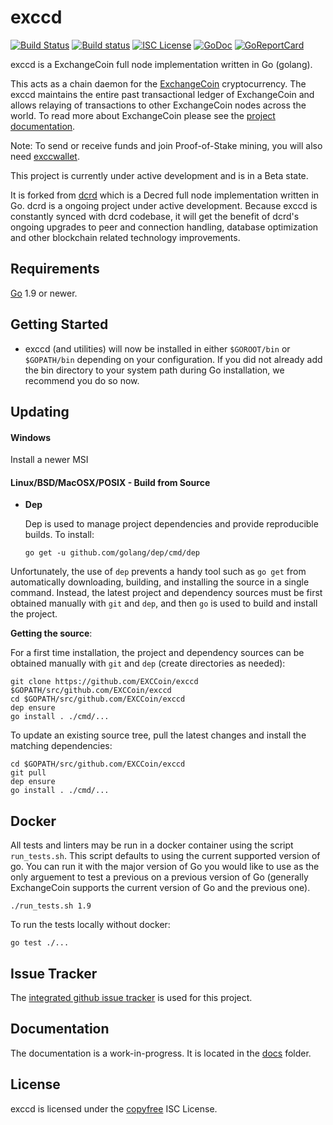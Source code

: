 exccd
====

[![Build Status](https://travis-ci.org/EXCCoin/exccd.png?branch=master)](https://travis-ci.org/EXCCoin/exccd)
[![Build status](https://ci.appveyor.com/api/projects/status/tvt75xws84hc0ulg?svg=true)](https://ci.appveyor.com/project/Excc/exccd)
[![ISC License](http://img.shields.io/badge/license-ISC-blue.svg)](http://copyfree.org)
[![GoDoc](https://img.shields.io/badge/godoc-reference-blue.svg)](http://godoc.org/github.com/EXCCoin/exccd)
[![GoReportCard](https://goreportcard.com/badge/github.com/EXCCoin/exccd)](https://goreportcard.com/report/github.com/EXCCoin/exccd)

exccd is a ExchangeCoin full node implementation written in Go (golang).

This acts as a chain daemon for the [ExchangeCoin](https://cryptoxchanger.io/) cryptocurrency.
The exccd maintains the entire past transactional ledger of ExchangeCoin and allows
relaying of transactions to other ExchangeCoin nodes across the world. To read more
about ExchangeCoin please see the
[project documentation](https://cryptoxchanger.io/faq).

Note: To send or receive funds and join Proof-of-Stake mining, you will also need
[exccwallet](https://github.com/EXCCoin/exccwallet).

This project is currently under active development and is in a Beta state.

It is forked from [dcrd](https://github.com/decred/dcrd) which is a Decred
full node implementation written in Go.  dcrd is a ongoing project under active
development.  Because exccd is constantly synced with dcrd codebase, it will
get the benefit of dcrd's ongoing upgrades to peer and connection handling,
database optimization and other blockchain related technology improvements.

## Requirements

[Go](http://golang.org) 1.9 or newer.

## Getting Started

- exccd (and utilities) will now be installed in either ```$GOROOT/bin``` or
  ```$GOPATH/bin``` depending on your configuration.  If you did not already
  add the bin directory to your system path during Go installation, we
  recommend you do so now.

## Updating

#### Windows

Install a newer MSI

#### Linux/BSD/MacOSX/POSIX - Build from Source

- **Dep**

  Dep is used to manage project dependencies and provide reproducible builds.
  To install:

  `go get -u github.com/golang/dep/cmd/dep`

Unfortunately, the use of `dep` prevents a handy tool such as `go get` from
automatically downloading, building, and installing the source in a single
command.  Instead, the latest project and dependency sources must be first
obtained manually with `git` and `dep`, and then `go` is used to build and
install the project.

**Getting the source**:

For a first time installation, the project and dependency sources can be
obtained manually with `git` and `dep` (create directories as needed):

```
git clone https://github.com/EXCCoin/exccd $GOPATH/src/github.com/EXCCoin/exccd
cd $GOPATH/src/github.com/EXCCoin/exccd
dep ensure
go install . ./cmd/...
```

To update an existing source tree, pull the latest changes and install the
matching dependencies:

```
cd $GOPATH/src/github.com/EXCCoin/exccd
git pull
dep ensure
go install . ./cmd/...
```

## Docker

All tests and linters may be run in a docker container using the script
`run_tests.sh`.  This script defaults to using the current supported version of
go.  You can run it with the major version of Go you would like to use as the
only arguement to test a previous on a previous version of Go (generally ExchangeCoin
supports the current version of Go and the previous one).

```
./run_tests.sh 1.9
```

To run the tests locally without docker:

```
go test ./...
```

## Issue Tracker

The [integrated github issue tracker](https://github.com/EXCCoin/exccd/issues)
is used for this project.

## Documentation

The documentation is a work-in-progress.  It is located in the
[docs](https://github.com/EXCCoin/exccd/tree/master/docs) folder.

## License

exccd is licensed under the [copyfree](http://copyfree.org) ISC License.
